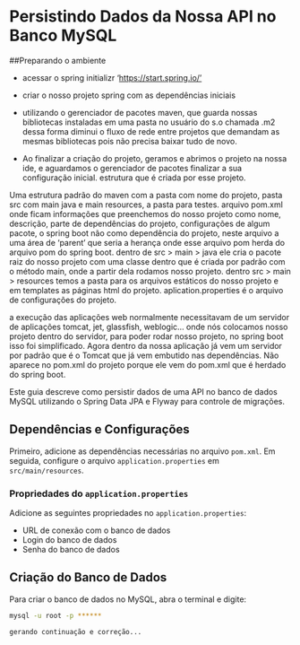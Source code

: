 # Persistindo Dados da Nossa API no Banco MySQL

##Preparando o ambiente

- acessar o spring initializr ‘https://start.spring.io/’
- criar o nosso projeto spring com as dependências iniciais
- utilizando o gerenciador de pacotes maven, que guarda nossas bibliotecas instaladas em uma pasta no usuário do s.o chamada .m2 dessa forma diminui o fluxo de rede entre projetos que demandam as mesmas bibliotecas pois não precisa baixar tudo de novo.

- Ao finalizar a criação do projeto, geramos e abrimos o projeto na nossa ide, e aguardamos o gerenciador de pacotes finalizar a sua configuração inicial.
  estrutura que é criada por esse projeto.

Uma estrutura padrão do maven com a pasta com nome do projeto, pasta src com main java e main resources, a pasta para testes.
arquivo pom.xml onde ficam informações que preenchemos do nosso projeto como nome, descrição, parte de dependências do projeto, configurações de algum pacote, 
o spring boot não como dependência do projeto, neste arquivo a uma área de ‘parent’ que seria a herança onde esse arquivo pom herda do arquivo pom do spring boot.
dentro de src > main > java ele cria o pacote raiz do nosso projeto com uma classe dentro que é criada por padrão com o método main, onde a partir dela rodamos nosso projeto.
dentro src > main > resources temos a pasta para os arquivos estáticos do nosso projeto e em templates as páginas html do projeto.
aplication.properties  é o arquivo de configurações do projeto.

a execução das aplicações web normalmente necessitavam de um servidor de aplicações tomcat, jet, glassfish, weblogic… onde nós colocamos nosso projeto dentro do servidor, 
para poder rodar nosso projeto, no spring boot isso foi simplificado. Agora dentro da nossa aplicação já vem um servidor por padrão que é o Tomcat que já vem embutido nas 
dependências. Não aparece no pom.xml do projeto porque ele vem do pom.xml que é herdado do spring boot. 


Este guia descreve como persistir dados de uma API no banco de dados MySQL utilizando o Spring Data JPA e Flyway para controle de migrações.

## Dependências e Configurações

Primeiro, adicione as dependências necessárias no arquivo `pom.xml`. Em seguida, configure o arquivo `application.properties` em `src/main/resources`.

### Propriedades do `application.properties`

Adicione as seguintes propriedades no `application.properties`:
- URL de conexão com o banco de dados
- Login do banco de dados
- Senha do banco de dados

## Criação do Banco de Dados

Para criar o banco de dados no MySQL, abra o terminal e digite:
```bash
mysql -u root -p ******

gerando continuação e correção...
